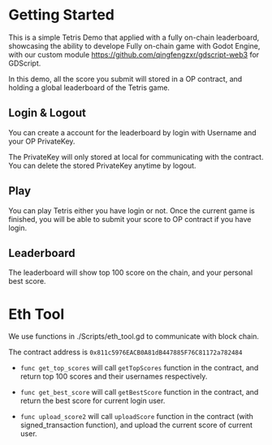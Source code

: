 # Getting Started

This is a simple Tetris Demo that applied with a fully on-chain leaderboard, showcasing the ability to develope Fully on-chain game with Godot Engine, with our custom module https://github.com/qingfengzxr/gdscript-web3 for GDScript.

In this demo, all the score you submit will stored in a OP contract, and holding a global leaderboard of the Tetris game.

## Login & Logout

You can create a account for the leaderboard by login with Username and your OP PrivateKey.

The PrivateKey will only stored at local for communicating with the contract. You can delete the stored PrivateKey anytime by logout.

## Play

You can play Tetris either you have login or not. Once the current game is finished, you will be able to submit your score to OP contract if you have login.

## Leaderboard

The leaderboard will show top 100 score on the chain, and your personal best score.

# Eth Tool

We use functions in ./Scripts/eth_tool.gd to communicate with block chain.

The contract address is `0x811c5976EACB0A81dB447885F76C81172a782484`

* `func get_top_scores` will call `getTopScores` function in the contract, and return top 100 scores and their usernames respectively.

* `func get_best_score` will call `getBestScore` function in the contract, and return the best score for current login user.

* `func upload_score2` will call `uploadScore` function in the contract (with signed_transaction function), and upload the current score of current user.



